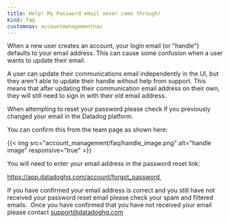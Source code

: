 ```yaml
---
title: Help! My Password email never came through!
kind: faq
customnav: accountmanagementnav
---
```


When a new user creates an account, your login email (or "handle") defaults to your email address. This can cause some confusion when a user wants to update their email. 

A user can update their communications email independently in the UI, but they aren't able to update their handle without help from support. This means that after updating their communication email address on their own, they will still need to sign in with their old email address.

When attempting to reset your password please check if you previously changed your email in the Datadog platform.

You can confirm this from the team page as shown here:

{{< img src="account_management/faq/handle_image.png" alt="handle image" responsive="true" >}}

You will need to enter your email address in the password reset link:

https://app.datadoghq.com/account/forgot_password 


If you have confirmed your email address is correct and you still have not received your password reset email please check your spam and filtered emails.  Once you have confirmed that you have not received your email please contact support@datadoghq.com